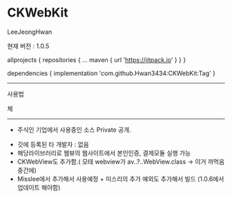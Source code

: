 # CKWebKit

LeeJeongHwan

현재 버전 : 1.0.5


allprojects {
	repositories {
		...
		maven { url 'https://jitpack.io' }
	}
}
  
dependencies {
	        implementation 'com.github.Hwan3434:CKWebKit:Tag'
}

----------------------------------------------------------------------------------------------------

사용법

체


----------------------------------------------------------------------------------------------------




* 주식인 기업에서 사용중인 소스 Private 공개.


- 깃에 등록된 타 개발자 : 없음
- 해당라이브러리로 웹뷰의 웹사이트에서 본인인증, 결제모듈 실행 가능
- CKWebView도 추가함.( 모태 webview가 av..?..WebView.class -> 이거 까먹음 중간에)
- Misslee에서 추가해서 사용예정 + 미스리의 추가 예외도 추가해서 빌드 (1.0.6에서 업데이트 해야함)

